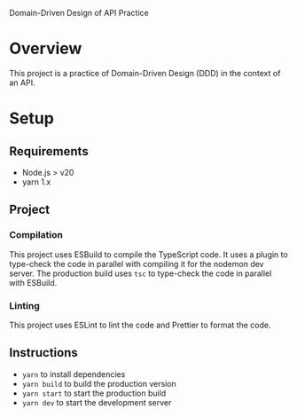 Domain-Driven Design of API Practice

# Overview
This project is a practice of Domain-Driven Design (DDD) in the context of an API.

# Setup
## Requirements
- Node.js > v20
- yarn 1.x

## Project
### Compilation
This project uses ESBuild to compile the TypeScript code. It uses a plugin to type-check the code in parallel with compiling it for the nodemon dev server. The production build uses `tsc` to type-check the code in parallel with ESBuild.

### Linting
This project uses ESLint to lint the code and Prettier to format the code.

## Instructions
* `yarn` to install dependencies
* `yarn build` to build the production version
* `yarn start` to start the production build
* `yarn dev` to start the development server
